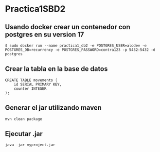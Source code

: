 # Practica1SBD2

## Usando docker crear un contenedor con postgres en su version 17
```
$ sudo docker run --name practica1_db2 -e POSTGRES_USER=alodev -e POSTGRES_DB=recurrency -e POSTGRES_PASSWORD=contra123 -p 5432:5432 -d postgres
```

## Crear la tabla en la base de datos
```
CREATE TABLE movements (
    id SERIAL PRIMARY KEY,
    counter INTEGER
);
```

## Generar el jar utilizando maven
```
mvn clean package
```

## Ejecutar .jar
```
java -jar myproject.jar
```
